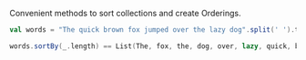 Convenient methods to sort collections and create Orderings.
```scala
val words = "The quick brown fox jumped over the lazy dog".split(' ').toList

words.sortBy(_.length) == List(The, fox, the, dog, over, lazy, quick, brown, jumped)
```
